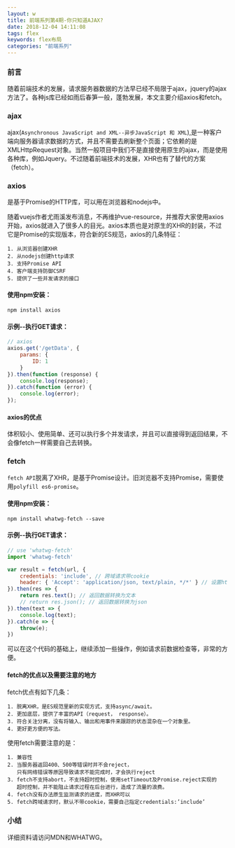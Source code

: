 ```yaml
---
layout: w
title: 前端系列第4期-你只知道AJAX?
date: 2018-12-04 14:11:08
tags: flex
keywords: flex布局
categories: "前端系列"
---
```

### 前言
随着前端技术的发展，请求服务器数据的方法早已经不局限于ajax，jquery的ajax方法了。各种js库已经如雨后春笋一般，蓬勃发展，本文主要介绍axios和fetch。
<!--more--> 
### ajax
ajax(`Asynchronous JavaScript and XML--异步JavaScript 和 XML`),是一种客户端向服务器请求数据的方式，并且不需要去刷新整个页面；它依赖的是XMLHttpRequest对象。当然一般项目中我们不是直接使用原生的ajax，而是使用各种库，例如Jquery。不过随着前端技术的发展，XHR也有了替代的方案（fetch）。
### axios
是基于Promise的HTTP库，可以用在浏览器和nodejs中。  
  
随着vuejs作者尤雨溪发布消息，不再维护vue-resource，并推荐大家使用axios开始，axios就进入了很多人的目光。axios本质也是对原生的XHR的封装，不过它是Promise的实现版本，符合新的ES规范，axios的几条特征：
```
1. 从浏览器创建XHR
2. 从nodejs创建http请求
3. 支持Promise API
4. 客户端支持防御CSRF
5. 提供了一些并发请求的接口
```
  
#### 使用npm安装：
```
npm install axios
```
  
#### 示例--执行GET请求：
```js
// axios
axios.get('/getData', {
    params: {
        ID: 1
    }
}).then(function (response) {
    console.log(response);
}).catch(function (error) {
    console.log(error);
});
```
#### axios的优点
体积较小、使用简单、还可以执行多个并发请求，并且可以直接得到返回结果，不会像fetch一样需要自己去转换。
### fetch
`fetch API`脱离了XHR，是基于Promise设计。旧浏览器不支持Promise，需要使用`polyfill es6-promise`。  
  
#### 使用npm安装：
```
npm install whatwg-fetch --save
```
  
#### 示例--执行GET请求：
```js
// use 'whatwg-fetch'
import 'whatwg-fetch'

var result = fetch(url, {
    credentials: 'include', // 跨域请求带cookie
    header: { 'Accept': 'application/json, text/plain, */*' } // 设置http请求头
}).then(res => {
    return res.text(); // 返回数据转换为文本
    // return res.json(); // 返回数据转换为json 
}).then(text => {
    console.log(text);
}).catch(e => {
    throw(e);
})
```
可以在这个代码的基础上，继续添加一些操作，例如请求前数据检查等，非常的方便。  
    
#### fetch的优点以及需要注意的地方
fetch优点有如下几条：
```
1. 脱离XHR，是ES规范里新的实现方式，支持async/await。
2. 更加底层，提供了丰富的API（request， response）。
3. 符合关注分离，没有将输入、输出和用事件来跟踪的状态混杂在一个对象里。
4. 更好更方便的写法。
```
使用fetch需要注意的是：
```
1. 兼容性
2. 当服务器返回400、500等错误时并不会reject，
   只有网络错误等原因导致请求不能完成时，才会执行reject
3. fetch不支持abort，不支持超时控制，使用setTimeout及Promise.reject实现的
   超时控制，并不能阻止请求过程在后台进行，造成了流量的浪费。
4. fetch没有办法原生监测请求的进度，而XHR可以
5. fetch跨域请求时，默认不带cookie，需要自己指定credentials:’include’
```
### 小结
详细资料请访问MDN和WHATWG。